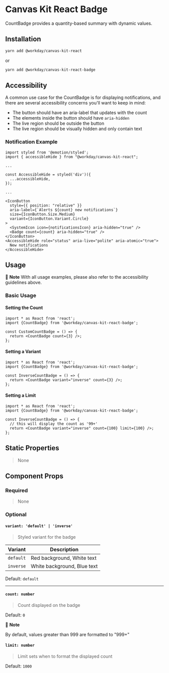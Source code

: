 # Canvas Kit React Badge

CountBadge provides a quantity-based summary with dynamic values.

## Installation

```sh
yarn add @workday/canvas-kit-react
```

or

```sh
yarn add @workday/canvas-kit-react-badge
```

## Accessibility

A common use case for the CountBadge is for displaying notifications, and there are several
accessibility concerns you'll want to keep in mind:

- The button should have an aria-label that updates with the count
- The elements inside the button should have `aria-hidden`
- The live region should be outside the button
- The live region should be visually hidden and only contain text

### Notification Example

```tsx
import styled from '@emotion/styled';
import { accessibleHide } from "@workday/canvas-kit-react";

...

const AccessibleHide = styled('div')({
  ...accessibleHide,
});

...

<IconButton
  style={{ position: "relative" }}
  aria-label={`Alerts ${count} new notifications`}
  size={IconButton.Size.Medium}
  variant={IconButton.Variant.Circle}
>
  <SystemIcon icon={notificationsIcon} aria-hidden="true" />
  <Badge count={count} aria-hidden="true" />
</IconButton>
<AccessibleHide role="status" aria-live="polite" aria-atomic="true">
  New notifications
</AccessibleHide>
```

## Usage

📝 **Note** With all usage examples, please also refer to the accessibility guidelines above.

### Basic Usage

#### Setting the Count

```tsx
import * as React from 'react';
import {CountBadge} from '@workday/canvas-kit-react-badge';

const CustomCountBadge = () => {
  return <CountBadge count={3} />;
};
```

#### Setting a Variant

```tsx
import * as React from 'react';
import {CountBadge} from '@workday/canvas-kit-react-badge';

const InverseCountBadge = () => {
  return <CountBadge variant="inverse" count={3} />;
};
```

#### Setting a Limit

```tsx
import * as React from 'react';
import {CountBadge} from '@workday/canvas-kit-react-badge';

const InverseCountBadge = () => {
  // this will display the count as '99+'
  return <CountBadge variant="inverse" count={100} limit={100} />;
};
```

## Static Properties

> None

## Component Props

### Required

> None

### Optional

#### `variant: 'default' | 'inverse'`

> Styled variant for the badge

| Variant   | Description                 |
| --------- | --------------------------- |
| `default` | Red background, White text  |
| `inverse` | White background, Blue text |

Default: `default`

---

#### `count: number`

> Count displayed on the badge

Default: `0`

📝 **Note**

By default, values greater than 999 are formatted to "999+"

#### `limit: number`

> Limit sets when to format the displayed count

Default: `1000`
